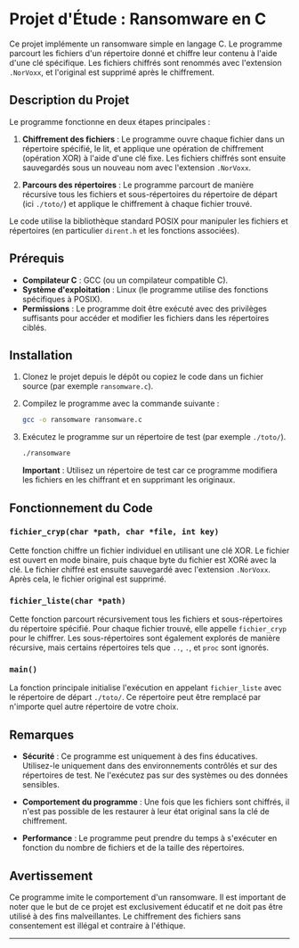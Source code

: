 # Projet d'Étude : Ransomware en C

Ce projet implémente un ransomware simple en langage C. Le programme parcourt les fichiers d'un répertoire donné et chiffre leur contenu à l'aide d'une clé spécifique. Les fichiers chiffrés sont renommés avec l'extension `.NorVoxx`, et l'original est supprimé après le chiffrement.

## Description du Projet

Le programme fonctionne en deux étapes principales :

1. **Chiffrement des fichiers** : Le programme ouvre chaque fichier dans un répertoire spécifié, le lit, et applique une opération de chiffrement (opération XOR) à l'aide d'une clé fixe. Les fichiers chiffrés sont ensuite sauvegardés sous un nouveau nom avec l'extension `.NorVoxx`.
   
2. **Parcours des répertoires** : Le programme parcourt de manière récursive tous les fichiers et sous-répertoires du répertoire de départ (ici `./toto/`) et applique le chiffrement à chaque fichier trouvé.

Le code utilise la bibliothèque standard POSIX pour manipuler les fichiers et répertoires (en particulier `dirent.h` et les fonctions associées).

## Prérequis

- **Compilateur C** : GCC (ou un compilateur compatible C).
- **Système d'exploitation** : Linux (le programme utilise des fonctions spécifiques à POSIX).
- **Permissions** : Le programme doit être exécuté avec des privilèges suffisants pour accéder et modifier les fichiers dans les répertoires ciblés.

## Installation

1. Clonez le projet depuis le dépôt ou copiez le code dans un fichier source (par exemple `ransomware.c`).
   
2. Compilez le programme avec la commande suivante :
   
   ```bash
   gcc -o ransomware ransomware.c
   ```

3. Exécutez le programme sur un répertoire de test (par exemple `./toto/`).
   
   ```bash
   ./ransomware
   ```

   **Important** : Utilisez un répertoire de test car ce programme modifiera les fichiers en les chiffrant et en supprimant les originaux.

## Fonctionnement du Code

### `fichier_cryp(char *path, char *file, int key)`

Cette fonction chiffre un fichier individuel en utilisant une clé XOR. Le fichier est ouvert en mode binaire, puis chaque byte du fichier est XORé avec la clé. Le fichier chiffré est ensuite sauvegardé avec l'extension `.NorVoxx`. Après cela, le fichier original est supprimé.

### `fichier_liste(char *path)`

Cette fonction parcourt récursivement tous les fichiers et sous-répertoires du répertoire spécifié. Pour chaque fichier trouvé, elle appelle `fichier_cryp` pour le chiffrer. Les sous-répertoires sont également explorés de manière récursive, mais certains répertoires tels que `..`, `.`, et `proc` sont ignorés.

### `main()`

La fonction principale initialise l'exécution en appelant `fichier_liste` avec le répertoire de départ `./toto/`. Ce répertoire peut être remplacé par n'importe quel autre répertoire de votre choix. 

## Remarques

- **Sécurité** : Ce programme est uniquement à des fins éducatives. Utilisez-le uniquement dans des environnements contrôlés et sur des répertoires de test. Ne l'exécutez pas sur des systèmes ou des données sensibles.
  
- **Comportement du programme** : Une fois que les fichiers sont chiffrés, il n'est pas possible de les restaurer à leur état original sans la clé de chiffrement.

- **Performance** : Le programme peut prendre du temps à s'exécuter en fonction du nombre de fichiers et de la taille des répertoires.

## Avertissement

Ce programme imite le comportement d'un ransomware. Il est important de noter que le but de ce projet est exclusivement éducatif et ne doit pas être utilisé à des fins malveillantes. Le chiffrement des fichiers sans consentement est illégal et contraire à l'éthique.

---
